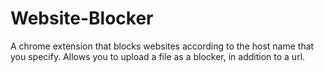 # Website-Blocker
A chrome extension that blocks websites according to the host name that you specify. Allows you to upload a file as a blocker, in addition to a url. 
